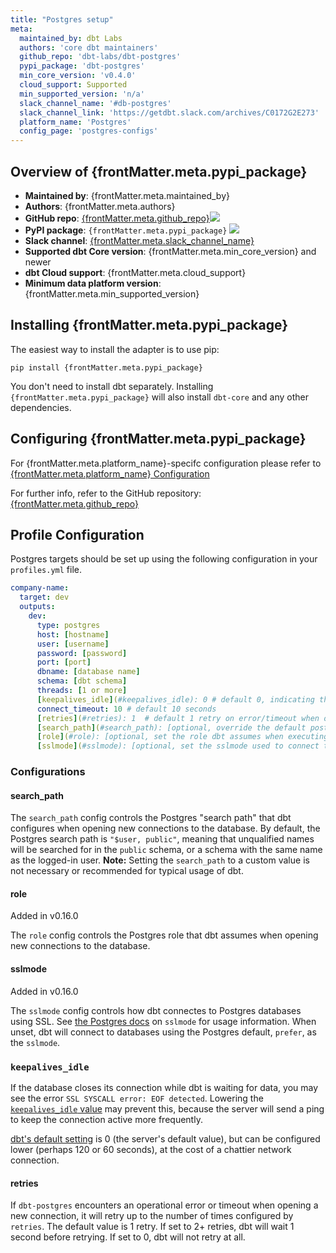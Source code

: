 ```yaml
---
title: "Postgres setup"
meta:
  maintained_by: dbt Labs
  authors: 'core dbt maintainers'
  github_repo: 'dbt-labs/dbt-postgres'
  pypi_package: 'dbt-postgres'
  min_core_version: 'v0.4.0'
  cloud_support: Supported
  min_supported_version: 'n/a'
  slack_channel_name: '#db-postgres'
  slack_channel_link: 'https://getdbt.slack.com/archives/C0172G2E273'
  platform_name: 'Postgres'
  config_page: 'postgres-configs'
---
```


<h2> Overview of {frontMatter.meta.pypi_package} </h2>

<ul>
    <li><strong>Maintained by</strong>: {frontMatter.meta.maintained_by}</li>
    <li><strong>Authors</strong>: {frontMatter.meta.authors}</li>
    <li><strong>GitHub repo</strong>: <a href={`https://github.com/${frontMatter.meta.github_repo}`}>{frontMatter.meta.github_repo}</a><a href={`https://github.com/${frontMatter.meta.github_repo}`}><img src={`https://img.shields.io/github/stars/${frontMatter.meta.github_repo}?style=for-the-badge`}/></a></li>
    <li><strong>PyPI package</strong>: <code>{frontMatter.meta.pypi_package}</code> <a href={`https://badge.fury.io/py/${frontMatter.meta.pypi_package}`}><img src={`https://badge.fury.io/py/${frontMatter.meta.pypi_package}.svg`}/></a></li>
    <li><strong>Slack channel</strong>: <a href={frontMatter.meta.slack_channel_link}>{frontMatter.meta.slack_channel_name}</a></li>
    <li><strong>Supported dbt Core version</strong>: {frontMatter.meta.min_core_version} and newer</li>
    <li><strong>dbt Cloud support</strong>: {frontMatter.meta.cloud_support}</li>
    <li><strong>Minimum data platform version</strong>: {frontMatter.meta.min_supported_version}</li>
    </ul>


<h2> Installing {frontMatter.meta.pypi_package} </h2>

The easiest way to install the adapter is to use pip:

<code>pip install {frontMatter.meta.pypi_package}</code>

<p>You don't need to install dbt separately. Installing <code>{frontMatter.meta.pypi_package}</code> will also install <code>dbt-core</code> and any other dependencies.</p>

<h2> Configuring {frontMatter.meta.pypi_package} </h2>

<p>For {frontMatter.meta.platform_name}-specifc configuration please refer to <a href={frontMatter.meta.config_page}>{frontMatter.meta.platform_name} Configuration</a> </p>

<p>For further info, refer to the GitHub repository: <a href={`https://github.com/${frontMatter.meta.github_repo}`}>{frontMatter.meta.github_repo}</a></p>


## Profile Configuration

Postgres targets should be set up using the following configuration in your `profiles.yml` file.

<File name='~/.dbt/profiles.yml'>

```yaml
company-name:
  target: dev
  outputs:
    dev:
      type: postgres
      host: [hostname]
      user: [username]
      password: [password]
      port: [port]
      dbname: [database name]
      schema: [dbt schema]
      threads: [1 or more]
      [keepalives_idle](#keepalives_idle): 0 # default 0, indicating the system default. See below
      connect_timeout: 10 # default 10 seconds
      [retries](#retries): 1  # default 1 retry on error/timeout when opening connections
      [search_path](#search_path): [optional, override the default postgres search_path]
      [role](#role): [optional, set the role dbt assumes when executing queries]
      [sslmode](#sslmode): [optional, set the sslmode used to connect to the database]

```

</File>

### Configurations

#### search_path

The `search_path` config controls the Postgres "search path" that dbt configures when opening new connections to the database. By default, the Postgres search path is `"$user, public"`, meaning that unqualified <Term id="table" /> names will be searched for in the `public` schema, or a schema with the same name as the logged-in user. **Note:** Setting the `search_path` to a custom value is not necessary or recommended for typical usage of dbt.

#### role

<Changelog> Added in v0.16.0 </Changelog>

The `role` config controls the Postgres role that dbt assumes when opening new connections to the database.

#### sslmode

<Changelog> Added in v0.16.0 </Changelog>

The `sslmode` config controls how dbt connectes to Postgres databases using SSL. See [the Postgres docs](https://www.postgresql.org/docs/9.1/libpq-ssl.html) on `sslmode` for usage information. When unset, dbt will connect to databases using the Postgres default, `prefer`, as the `sslmode`.

### `keepalives_idle`
If the database closes its connection while dbt is waiting for data, you may see the error `SSL SYSCALL error: EOF detected`. Lowering the [`keepalives_idle` value](https://www.postgresql.org/docs/9.3/libpq-connect.html) may prevent this, because the server will send a ping to keep the connection active more frequently. 

[dbt's default setting](https://github.com/dbt-labs/dbt-core/blob/main/plugins/postgres/dbt/adapters/postgres/connections.py#L28) is 0 (the server's default value), but can be configured lower (perhaps 120 or 60 seconds), at the cost of a chattier network connection.

<VersionBlock firstVersion="1.2">

#### retries

If `dbt-postgres` encounters an operational error or timeout when opening a new connection, it will retry up to the number of times configured by `retries`. The default value is 1 retry. If set to 2+ retries, dbt will wait 1 second before retrying. If set to 0, dbt will not retry at all.

</VersionBlock>
